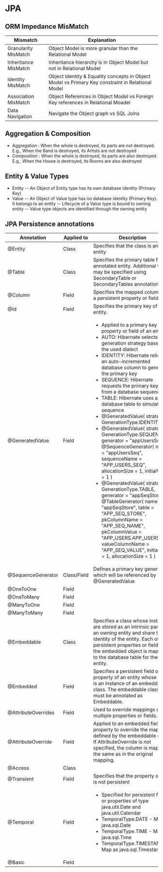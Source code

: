 # JPA

## ORM Impedance MisMatch

Mismatch				|	Explanation	
------------------------|---------------
Granularity MisMatch	|	Object Model is more granular than the Relational Model
Inheritance MisMatch	|	Inheritance hierarchy is in Object Model but not in Relational Model
Identity MisMatch 		|	Object Identity & Equality concepts in Object Model vs Primary Key constraint in Relational Model
Association MisMatch	|	Object References in Object Model vs Foreign Key references in Relational Moadel
Data Navigation			|	Navigate the Object graph vs SQL Joins

## Aggregation & Composition

- Aggregation : When the whole is destroyed, its parts are not destroyed. E.g., When the Band is destroyed, its Artists are not destroyed
- Composition : When the whole is destroyed, its parts are also destroyed. E.g., When the House is destroyed, its Rooms are also destroyed

## Entity & Value Types

- Entity
-- An Object of Entity type has its own database identity (Primary Key)
- Value
-- An Object of Value type has no database identity (Primary Key). It belongs to an entity
-- Lifecycle of a Value type is bound to owning entity
-- Value type objects are identified through the owning entity

## JPA Persistence annotations

Annotation								|	Applied to	|	Description
----------------------------------------|---------------|--------------------------
@Entity									|	Class		|	Specifies that the class is an entity
@Table									|	Class		|	Specifies the primary table for the annotated entity. Additional tables may be specified using SecondaryTable or SecondaryTables annotation.
@Column									|	Field		|	Specifies the mapped column for a persistent property or field.
@Id										|	Field		|	Specifies the primary key of an entity.
@GeneratedValue							|	Field		|	<ul><li>Applied to a primary key property or field of an entity</li><li>AUTO: Hibernate selects the generation strategy based on the used dialect</li><li>IDENTITY: Hibernate relies on an auto-incremented database column to generate the primary key</li><li>SEQUENCE: Hibernate requests the primary key value from a database sequence</li><li>TABLE: Hibernate uses a database table to simulate a sequence</li></li><li>@GeneratedValue( strategy = GenerationType.IDENTITY )</li><li>@GeneratedValue( strategy = GenerationType.SEQUENCE, generator = "appUsersSeq" ) @SequenceGenerator( name = "appUsersSeq", sequenceName = "APP_USERS_SEQ", allocationSize = 1, initialValue = 1 )</li><li>@GeneratedValue( strategy = GenerationType.TABLE, generator = "appSeqStore" ) @TableGenerator( name = "appSeqStore", table = "APP_SEQ_STORE", pkColumnName = "APP_SEQ_NAME", pkColumnValue = "APP_USERS.APP_USERS_PK", valueColumnName = "APP_SEQ_VALUE", initialValue = 1, allocationSize = 1 )</li></ul>
@SequenceGenerator						|	Class/Field	|	Defines a primary key generator which will be referenced by @GeneratedValue
@OneToOne								|	Field		|	
@OneToMany								|	Field		|	
@ManyToOne								|	Field		|	
@ManyToMany								|	Field		|	
@Embeddable								|	Class		|	Specifies a class whose instances are stored as an intrinsic part of an owning entity and share the identity of the entity. Each of the persistent properties or fields of the embedded object is mapped to the database table for the entity.
@Embedded								|	Field		|	Specifies a persistent field or property of an entity whose value is an instance of an embeddable class. The embeddable class must be annotated as Embeddable.
@AttributeOverrides						|	Field		|	Used to override mappings of multiple properties or fields.
@AttributeOverride						|	Field		|	Applied to an embedded field or property to override the mapping defined by the embeddable class. If AttributeOverride is not specified, the column is mapped the same as in the original mapping.
@Access									|	Class		|	
@Transient								|	Field		|	Specifies that the property or field is not persistent
@Temporal								|	Field		|	<ul><li>Specified for persistent fields or properties of type java.util.Date and java.util.Calendar</li><li>TemporalType.DATE - Map as java.sql.Date</li><li>TemporalType.TIME - Map as java.sql.Time</li><li>TemporalType.TIMESTAMP - Map as java.sql.Timestamp</li></ul>
@Basic									|	Field		|	

